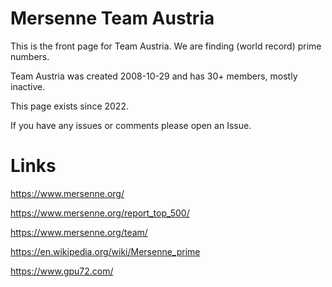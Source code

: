 # Mersenne Team Austria

This is the front page for Team Austria. We are finding (world record) prime numbers.

Team Austria was created 2008-10-29 and has 30+ members, mostly inactive.

This page exists since 2022.

If you have any issues or comments please open an Issue.

# Links

https://www.mersenne.org/

https://www.mersenne.org/report_top_500/

https://www.mersenne.org/team/



https://en.wikipedia.org/wiki/Mersenne_prime

https://www.gpu72.com/
